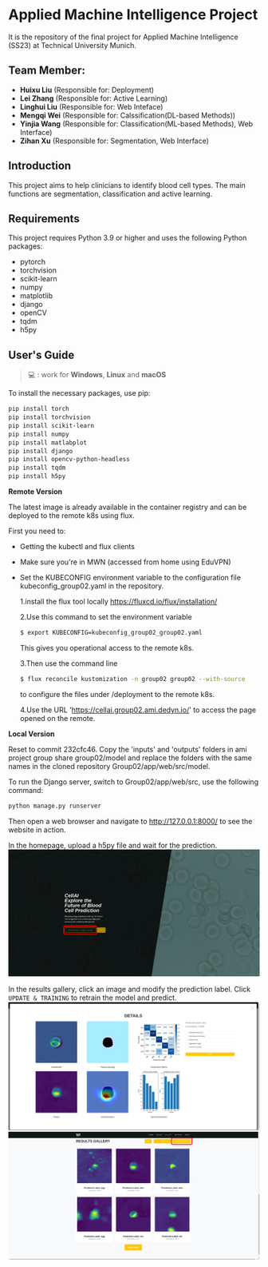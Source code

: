 # Applied Machine Intelligence Project

It is the repository of the final project for Applied Machine Intelligence (SS23) at Technical University Munich.

## Team Member:
- **Huixu Liu** (Responsible for: Deployment)
- **Lei Zhang** (Responsible for: Active Learning)
- **Linghui Liu** (Responsible for: Web Inteface)
- **Mengqi Wei** (Responsible for: Calssification(DL-based Methods))
- **Yinjia Wang** (Responsible for: Classification(ML-based Methods), Web Interface)
- **Zihan Xu** (Responsible for: Segmentation, Web Interface)

## Introduction
This project aims to help clinicians to identify blood cell types. The main functions are segmentation, classification and active learning.

## Requirements

This project requires Python 3.9 or higher and uses the following Python packages:

- pytorch
- torchvision
- scikit-learn
- numpy
- matplotlib
- django
- openCV
- tqdm
- h5py

## User's Guide
> :computer: : work for **Windows**, **Linux** and **macOS**
>

To install the necessary packages, use pip:

```bash
pip install torch
pip install torchvision
pip install scikit-learn
pip install numpy
pip install matlabplot
pip install django
pip install opencv-python-headless
pip install tqdm
pip install h5py
```

**Remote Version**

The latest image is already available in the container registry and can be deployed to the remote k8s using flux.

First you need to:

- Getting the kubectl and flux clients
- Make sure you're in MWN (accessed from home using EduVPN)
- Set the KUBECONFIG environment variable to the configuration file kubeconfig_group02.yaml in the repository.

   1.install the flux tool locally 
   https://fluxcd.io/flux/installation/
   
   2.Use this command to set the environment variable
   ```bash
   $ export KUBECONFIG=kubeconfig_group02_group02.yaml
   ```
     This gives you operational access to the remote k8s.

   3.Then use the command line
   ```bash
   $ flux reconcile kustomization -n group02 group02 --with-source
   ```
     to configure the files under /deployment to the remote k8s.

   4.Use the URL 'https://cellai.group02.ami.dedyn.io/' to access the page opened on the remote.

**Local Version**

Reset to commit 232cfc46. Copy the 'inputs' and 'outputs' folders in ami project group share group02/model and replace the folders with the same names in the cloned repository Group02/app/web/src/model.

To run the Django server, switch to Group02/app/web/src, use the following command:
```bash
python manage.py runserver
```
Then open a web browser and navigate to http://127.0.0.1:8000/ to see the website in action.



In the homepage, upload a h5py file and wait for the prediction.
![homepage](image/homepage.png)


In the results gallery, click an image and modify the prediction label. Click `UPDATE & TRAINING` to retrain the model and predict.
![homepage](image/details.png)
![homepage](image/update.png)



